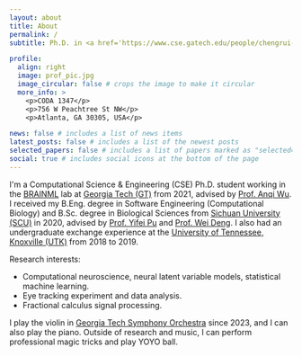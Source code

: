 ```yaml
---
layout: about
title: About
permalink: /
subtitle: Ph.D. in <a href='https://www.cse.gatech.edu/people/chengrui-li'>(CSE) @ Georgia Tech</a> <a href="mailto:cnlichengrui@gatech.edu">cnlichengrui@gatech.edu</a>

profile:
  align: right
  image: prof_pic.jpg
  image_circular: false # crops the image to make it circular
  more_info: >
    <p>CODA 1347</p>
    <p>756 W Peachtree St NW</p>
    <p>Atlanta, GA 30305, USA</p>

news: false # includes a list of news items
latest_posts: false # includes a list of the newest posts
selected_papers: false # includes a list of papers marked as "selected={true}"
social: true # includes social icons at the bottom of the page
---
```


I'm a Computational Science & Engineering (CSE) Ph.D. student working in the [BRAINML](https://sites.google.com/view/brainml/home) lab at [Georgia Tech (GT)](https://cse.gatech.edu/) from 2021, advised by [Prof. Anqi Wu](https://sites.google.com/site/anqiwuresearch/home). I received my B.Eng. degree in Software Engineering (Computational Biology) and B.Sc. degree in Biological Sciences from [Sichuan University (SCU)](https://en.scu.edu.cn/) in 2020, advised by [Prof. Yifei Pu](https://cs.scu.edu.cn/info/1288/13622.htm) and [Prof. Wei Deng](https://www.hz7hospital.com/bssds/show/id/78.html). I also had an undergraduate exchange experience at the [University of Tennessee, Knoxville (UTK)](https://www.utk.edu) from 2018 to 2019.

Research interests:
* Computational neuroscience, neural latent variable models, statistical machine learning.
* Eye tracking experiment and data analysis.
* Fractional calculus signal processing.

I play the violin in [Georgia Tech Symphony Orchestra](https://music.gatech.edu/orchestras) since 2023, and I can also play the piano. Outside of research and music, I can perform professional magic tricks and play YOYO ball.

<!-- Put your address / P.O. box / other info right below your picture. You can also disable any of these elements by editing `profile` property of the YAML header of your `_pages/about.md`. Edit `_bibliography/papers.bib` and Jekyll will render your [publications page](/al-folio/publications/) automatically.

Link to your social media connections, too. This theme is set up to use [Font Awesome icons](https://fontawesome.com/) and [Academicons](https://jpswalsh.github.io/academicons/), like the ones below. Add your Facebook, Twitter, LinkedIn, Google Scholar, or just disable all of them. -->
